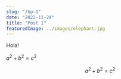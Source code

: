 ```yaml
---
slug: "/bp-1"
date: "2022-11-24"
title: "Post 1"
featuredImage: ../images/elephant.jpg
---
```

Hola!

$a^2 + b^2 = c^2$

$$
a^2 + b^2 = c^2
$$